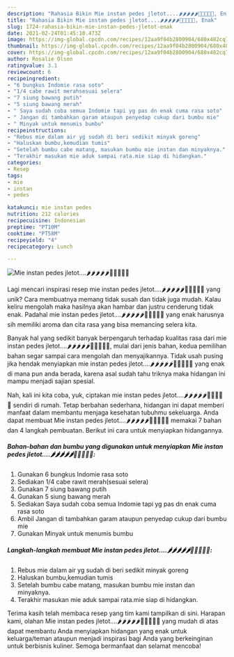 ```yaml
---
description: "Rahasia Bikin Mie instan pedes jletot....🌶️🌶️🌶️🌶️🌶️🍜🍜🍜🍜🍜, Enak"
title: "Rahasia Bikin Mie instan pedes jletot....🌶️🌶️🌶️🌶️🌶️🍜🍜🍜🍜🍜, Enak"
slug: 1724-rahasia-bikin-mie-instan-pedes-jletot-enak
date: 2021-02-24T01:45:10.473Z
image: https://img-global.cpcdn.com/recipes/12aa9f04b2800904/680x482cq70/mie-instan-pedes-jletot🌶️🌶️🌶️🌶️🌶️🍜🍜🍜🍜🍜-foto-resep-utama.jpg
thumbnail: https://img-global.cpcdn.com/recipes/12aa9f04b2800904/680x482cq70/mie-instan-pedes-jletot🌶️🌶️🌶️🌶️🌶️🍜🍜🍜🍜🍜-foto-resep-utama.jpg
cover: https://img-global.cpcdn.com/recipes/12aa9f04b2800904/680x482cq70/mie-instan-pedes-jletot🌶️🌶️🌶️🌶️🌶️🍜🍜🍜🍜🍜-foto-resep-utama.jpg
author: Rosalie Olson
ratingvalue: 3.1
reviewcount: 6
recipeingredient:
- "6 bungkus Indomie rasa soto"
- "1/4 cabe rawit merahsesuai selera"
- "7 siung bawang putih"
- "5 siung bawang merah"
- " Saya sudah coba semua Indomie tapi yg pas dn enak cuma rasa soto"
- " Jangan di tambahkan garam ataupun penyedap cukup dari bumbu mie"
- " Minyak untuk menumis bumbu"
recipeinstructions:
- "Rebus mie dalam air yg sudah di beri sedikit minyak goreng"
- "Haluskan bumbu,kemudian tumis"
- "Setelah bumbu cabe matang, masukan bumbu mie instan dan minyaknya."
- "Terakhir masukan mie aduk sampai rata.mie siap di hidangkan."
categories:
- Resep
tags:
- mie
- instan
- pedes

katakunci: mie instan pedes 
nutrition: 212 calories
recipecuisine: Indonesian
preptime: "PT10M"
cooktime: "PT58M"
recipeyield: "4"
recipecategory: Lunch

---
```



![Mie instan pedes jletot....🌶️🌶️🌶️🌶️🌶️🍜🍜🍜🍜🍜](https://img-global.cpcdn.com/recipes/12aa9f04b2800904/680x482cq70/mie-instan-pedes-jletot🌶️🌶️🌶️🌶️🌶️🍜🍜🍜🍜🍜-foto-resep-utama.jpg)

Lagi mencari inspirasi resep mie instan pedes jletot....🌶️🌶️🌶️🌶️🌶️🍜🍜🍜🍜🍜 yang unik? Cara membuatnya memang tidak susah dan tidak juga mudah. Kalau keliru mengolah maka hasilnya akan hambar dan justru cenderung tidak enak. Padahal mie instan pedes jletot....🌶️🌶️🌶️🌶️🌶️🍜🍜🍜🍜🍜 yang enak harusnya sih memiliki aroma dan cita rasa yang bisa memancing selera kita.



Banyak hal yang sedikit banyak berpengaruh terhadap kualitas rasa dari mie instan pedes jletot....🌶️🌶️🌶️🌶️🌶️🍜🍜🍜🍜🍜, mulai dari jenis bahan, kedua pemilihan bahan segar sampai cara mengolah dan menyajikannya. Tidak usah pusing jika hendak menyiapkan mie instan pedes jletot....🌶️🌶️🌶️🌶️🌶️🍜🍜🍜🍜🍜 yang enak di mana pun anda berada, karena asal sudah tahu triknya maka hidangan ini mampu menjadi sajian spesial.


Nah, kali ini kita coba, yuk, ciptakan mie instan pedes jletot....🌶️🌶️🌶️🌶️🌶️🍜🍜🍜🍜🍜 sendiri di rumah. Tetap berbahan sederhana, hidangan ini dapat memberi manfaat dalam membantu menjaga kesehatan tubuhmu sekeluarga. Anda dapat membuat Mie instan pedes jletot....🌶️🌶️🌶️🌶️🌶️🍜🍜🍜🍜🍜 memakai 7 bahan dan 4 langkah pembuatan. Berikut ini cara untuk menyiapkan hidangannya.

<!--inarticleads1-->

##### Bahan-bahan dan bumbu yang digunakan untuk menyiapkan Mie instan pedes jletot....🌶️🌶️🌶️🌶️🌶️🍜🍜🍜🍜🍜:

1. Gunakan 6 bungkus Indomie rasa soto
1. Sediakan 1/4 cabe rawit merah(sesuai selera)
1. Gunakan 7 siung bawang putih
1. Gunakan 5 siung bawang merah
1. Sediakan  Saya sudah coba semua Indomie tapi yg pas dn enak cuma rasa soto
1. Ambil  Jangan di tambahkan garam ataupun penyedap cukup dari bumbu mie
1. Gunakan  Minyak untuk menumis bumbu




<!--inarticleads2-->

##### Langkah-langkah membuat Mie instan pedes jletot....🌶️🌶️🌶️🌶️🌶️🍜🍜🍜🍜🍜:

1. Rebus mie dalam air yg sudah di beri sedikit minyak goreng
1. Haluskan bumbu,kemudian tumis
1. Setelah bumbu cabe matang, masukan bumbu mie instan dan minyaknya.
1. Terakhir masukan mie aduk sampai rata.mie siap di hidangkan.




Terima kasih telah membaca resep yang tim kami tampilkan di sini. Harapan kami, olahan Mie instan pedes jletot....🌶️🌶️🌶️🌶️🌶️🍜🍜🍜🍜🍜 yang mudah di atas dapat membantu Anda menyiapkan hidangan yang enak untuk keluarga/teman ataupun menjadi inspirasi bagi Anda yang berkeinginan untuk berbisnis kuliner. Semoga bermanfaat dan selamat mencoba!
